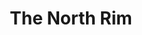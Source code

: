 ---
title: The North Rim
tags: john
image: /files/john/Grand_Canyon_North_Rim_2000.jpg
imageBase: Grand_Canyon_North_Rim
alt: View of the Grand Canyon from the North Rim's Bright Angel Point.
imageDate: June 2021
location: Grand Canyon, Arizona
camera: Ricoh GR II
metaDescription: View of the Grand Canyon from the North Rim's Bright Angel Point.
---